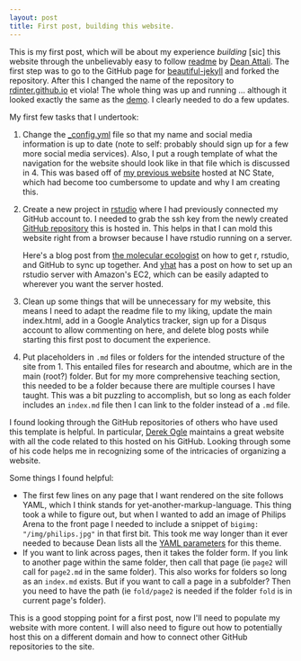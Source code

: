 ```yaml
---
layout: post
title: First post, building this website.
---
```


This is my first post, which will be about my experience _building_ [sic] this website through the unbelievably easy to follow [readme](https://github.com/daattali/beautiful-jekyll#readme) by [Dean Attali](http://deanattali.com/). The first step was to go to the GitHub page for [beautiful-jekyll](https://github.com/daattali/beautiful-jekyll) and forked the repository. After this I changed the name of the repository to [rdinter.github.io](http://rdinter.github.io/) et viola! The whole thing was up and running ... although it looked exactly the same as the [demo](http://deanattali.com/beautiful-jekyll/). I clearly needed to do a few updates.

My first few tasks that I undertook:

1. Change the [_config.yml](https://github.com/rdinter/rdinter.github.io/blob/master/_config.yml) file so that my name and social media information is up to date (note to self: probably should sign up for a few more social media services). Also, I put a rough template of what the navigation for the website should look like in that file which is discussed in 4. This was based off of [my previous website](http://www4.ncsu.edu/~rdinter/) hosted at NC State, which had become too cumbersome to update and why I am creating this.
2. Create a new project in [rstudio](https://www.rstudio.com/) where I had previously connected my GitHub account to. I needed to grab the ssh key from the newly created [GitHub repository](https://github.com/rdinter/rdinter.github.io) this is hosted in. This helps in that I can mold this website right from a browser because I have rstudio running on a server.

    Here's a blog post from [the molecular ecologist](http://www.molecularecologist.com/2013/11/using-github-with-r-and-rstudio/) on how to get r, rstudio, and GitHub to sync up together. And [yhat](http://blog.yhat.com/posts/r-in-the-cloud-part-1.html) has a post on how to set up an rstudio server with Amazon's EC2, which can be easily adapted to wherever you want the server hosted.
3. Clean up some things that will be unnecessary for my website, this means I need to adapt the readme file to my liking, update the main index.html, add in a Google Analytics tracker, sign up for a Disqus account to allow commenting on here, and delete blog posts while starting this first post to document the experience.
4. Put placeholders in `.md` files or folders for the intended structure of the site from 1. This entailed files for research and aboutme, which are in the main (root?) folder. But for my more comprehensive teaching section, this needed to be a folder because there are multiple courses I have taught. This was a bit puzzling to accomplish, but so long as each folder includes an `index.md` file then I can link to the folder instead of a `.md` file.

I found looking through the GitHub repositories of others who have used this template is helpful. In particular, [Derek Ogle](https://github.com/droglenc/droglenc.github.io) maintains a great website with all the code related to this hosted on his GitHub. Looking through some of his code helps me in recognizing some of the intricacies of organizing a website.

Some things I found helpful:

* The first few lines on any page that I want rendered on the site follows YAML, which I think stands for yet-another-markup-language. This thing took a while to figure out, but when I wanted to add an image of Philips Arena to the front page I needed to include a snippet of `bigimg: "/img/philips.jpg"` in that first bit. This took me way longer than it ever needed to because Dean lists all the [YAML parameters](https://github.com/daattali/beautiful-jekyll#yaml-front-matter-parameters) for this theme.
* If you want to link across pages, then it takes the folder form. If you link to another page within the same folder, then call that page (ie `page2` will call for `page2.md` in the same folder). This also works for folders so long as an `index.md` exists. But if you want to call a page in a subfolder? Then you need to have the path (ie `fold/page2` is needed if the folder `fold` is in current page's folder).

This is a good stopping point for a first post, now I'll need to populate my website with more content. I will also need to figure out how to potentially host this on a different domain and how to connect other GitHub repositories to the site.